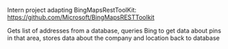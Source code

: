 Intern project adapting BingMapsRestToolKit: https://github.com/Microsoft/BingMapsRESTToolkit

Gets list of addresses from a database, queries Bing to get data about pins in that area, stores data about the company and location back to database
